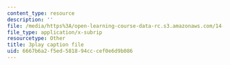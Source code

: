 ```yaml
---
content_type: resource
description: ''
file: /media/https%3A/open-learning-course-data-rc.s3.amazonaws.com/14-73-the-challenge-of-world-poverty-spring-2011/6667b6a2f5ed581894cccef0e6d9b086_7y67IP6XTPc.vtt
file_type: application/x-subrip
resourcetype: Other
title: 3play caption file
uid: 6667b6a2-f5ed-5818-94cc-cef0e6d9b086
---
```

